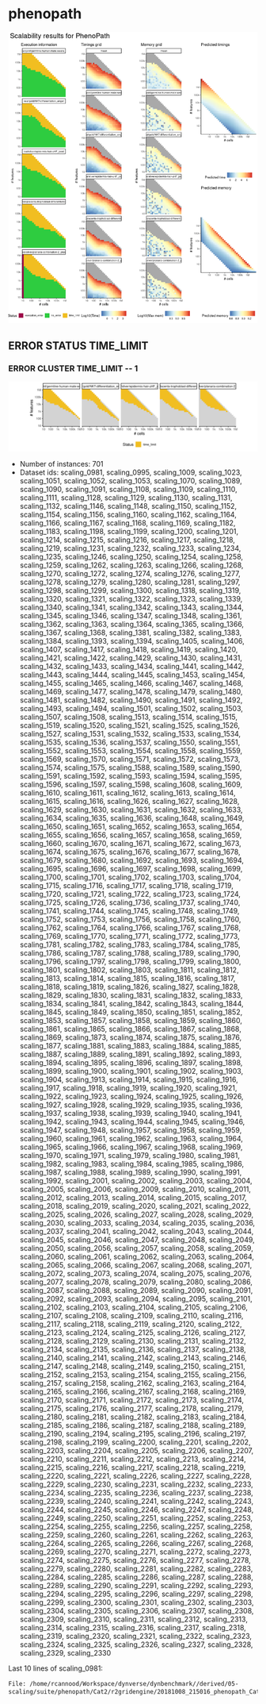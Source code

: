 # phenopath
![Overview](phenopath.png)

## ERROR STATUS TIME_LIMIT

### ERROR CLUSTER TIME_LIMIT -- 1
![Cluster plot](error_class_plots/phenopath_time_limit_1.png)

 * Number of instances: 701
 * Dataset ids: scaling_0981, scaling_0995, scaling_1009, scaling_1023, scaling_1051, scaling_1052, scaling_1053, scaling_1070, scaling_1089, scaling_1090, scaling_1091, scaling_1108, scaling_1109, scaling_1110, scaling_1111, scaling_1128, scaling_1129, scaling_1130, scaling_1131, scaling_1132, scaling_1146, scaling_1148, scaling_1150, scaling_1152, scaling_1154, scaling_1156, scaling_1160, scaling_1162, scaling_1164, scaling_1166, scaling_1167, scaling_1168, scaling_1169, scaling_1182, scaling_1183, scaling_1198, scaling_1199, scaling_1200, scaling_1201, scaling_1214, scaling_1215, scaling_1216, scaling_1217, scaling_1218, scaling_1219, scaling_1231, scaling_1232, scaling_1233, scaling_1234, scaling_1235, scaling_1246, scaling_1250, scaling_1254, scaling_1258, scaling_1259, scaling_1262, scaling_1263, scaling_1266, scaling_1268, scaling_1270, scaling_1272, scaling_1274, scaling_1276, scaling_1277, scaling_1278, scaling_1279, scaling_1280, scaling_1281, scaling_1297, scaling_1298, scaling_1299, scaling_1300, scaling_1318, scaling_1319, scaling_1320, scaling_1321, scaling_1322, scaling_1323, scaling_1339, scaling_1340, scaling_1341, scaling_1342, scaling_1343, scaling_1344, scaling_1345, scaling_1346, scaling_1347, scaling_1348, scaling_1361, scaling_1362, scaling_1363, scaling_1364, scaling_1365, scaling_1366, scaling_1367, scaling_1368, scaling_1381, scaling_1382, scaling_1383, scaling_1384, scaling_1393, scaling_1394, scaling_1405, scaling_1406, scaling_1407, scaling_1417, scaling_1418, scaling_1419, scaling_1420, scaling_1421, scaling_1422, scaling_1429, scaling_1430, scaling_1431, scaling_1432, scaling_1433, scaling_1434, scaling_1441, scaling_1442, scaling_1443, scaling_1444, scaling_1445, scaling_1453, scaling_1454, scaling_1455, scaling_1465, scaling_1466, scaling_1467, scaling_1468, scaling_1469, scaling_1477, scaling_1478, scaling_1479, scaling_1480, scaling_1481, scaling_1482, scaling_1490, scaling_1491, scaling_1492, scaling_1493, scaling_1494, scaling_1501, scaling_1502, scaling_1503, scaling_1507, scaling_1508, scaling_1513, scaling_1514, scaling_1515, scaling_1519, scaling_1520, scaling_1521, scaling_1525, scaling_1526, scaling_1527, scaling_1531, scaling_1532, scaling_1533, scaling_1534, scaling_1535, scaling_1536, scaling_1537, scaling_1550, scaling_1551, scaling_1552, scaling_1553, scaling_1554, scaling_1558, scaling_1559, scaling_1569, scaling_1570, scaling_1571, scaling_1572, scaling_1573, scaling_1574, scaling_1575, scaling_1588, scaling_1589, scaling_1590, scaling_1591, scaling_1592, scaling_1593, scaling_1594, scaling_1595, scaling_1596, scaling_1597, scaling_1598, scaling_1608, scaling_1609, scaling_1610, scaling_1611, scaling_1612, scaling_1613, scaling_1614, scaling_1615, scaling_1616, scaling_1626, scaling_1627, scaling_1628, scaling_1629, scaling_1630, scaling_1631, scaling_1632, scaling_1633, scaling_1634, scaling_1635, scaling_1636, scaling_1648, scaling_1649, scaling_1650, scaling_1651, scaling_1652, scaling_1653, scaling_1654, scaling_1655, scaling_1656, scaling_1657, scaling_1658, scaling_1659, scaling_1660, scaling_1670, scaling_1671, scaling_1672, scaling_1673, scaling_1674, scaling_1675, scaling_1676, scaling_1677, scaling_1678, scaling_1679, scaling_1680, scaling_1692, scaling_1693, scaling_1694, scaling_1695, scaling_1696, scaling_1697, scaling_1698, scaling_1699, scaling_1700, scaling_1701, scaling_1702, scaling_1703, scaling_1704, scaling_1715, scaling_1716, scaling_1717, scaling_1718, scaling_1719, scaling_1720, scaling_1721, scaling_1722, scaling_1723, scaling_1724, scaling_1725, scaling_1726, scaling_1736, scaling_1737, scaling_1740, scaling_1741, scaling_1744, scaling_1745, scaling_1748, scaling_1749, scaling_1752, scaling_1753, scaling_1756, scaling_1758, scaling_1760, scaling_1762, scaling_1764, scaling_1766, scaling_1767, scaling_1768, scaling_1769, scaling_1770, scaling_1771, scaling_1772, scaling_1773, scaling_1781, scaling_1782, scaling_1783, scaling_1784, scaling_1785, scaling_1786, scaling_1787, scaling_1788, scaling_1789, scaling_1790, scaling_1796, scaling_1797, scaling_1798, scaling_1799, scaling_1800, scaling_1801, scaling_1802, scaling_1803, scaling_1811, scaling_1812, scaling_1813, scaling_1814, scaling_1815, scaling_1816, scaling_1817, scaling_1818, scaling_1819, scaling_1826, scaling_1827, scaling_1828, scaling_1829, scaling_1830, scaling_1831, scaling_1832, scaling_1833, scaling_1834, scaling_1841, scaling_1842, scaling_1843, scaling_1844, scaling_1845, scaling_1849, scaling_1850, scaling_1851, scaling_1852, scaling_1853, scaling_1857, scaling_1858, scaling_1859, scaling_1860, scaling_1861, scaling_1865, scaling_1866, scaling_1867, scaling_1868, scaling_1869, scaling_1873, scaling_1874, scaling_1875, scaling_1876, scaling_1877, scaling_1881, scaling_1883, scaling_1884, scaling_1885, scaling_1887, scaling_1889, scaling_1891, scaling_1892, scaling_1893, scaling_1894, scaling_1895, scaling_1896, scaling_1897, scaling_1898, scaling_1899, scaling_1900, scaling_1901, scaling_1902, scaling_1903, scaling_1904, scaling_1913, scaling_1914, scaling_1915, scaling_1916, scaling_1917, scaling_1918, scaling_1919, scaling_1920, scaling_1921, scaling_1922, scaling_1923, scaling_1924, scaling_1925, scaling_1926, scaling_1927, scaling_1928, scaling_1929, scaling_1935, scaling_1936, scaling_1937, scaling_1938, scaling_1939, scaling_1940, scaling_1941, scaling_1942, scaling_1943, scaling_1944, scaling_1945, scaling_1946, scaling_1947, scaling_1948, scaling_1957, scaling_1958, scaling_1959, scaling_1960, scaling_1961, scaling_1962, scaling_1963, scaling_1964, scaling_1965, scaling_1966, scaling_1967, scaling_1968, scaling_1969, scaling_1970, scaling_1971, scaling_1979, scaling_1980, scaling_1981, scaling_1982, scaling_1983, scaling_1984, scaling_1985, scaling_1986, scaling_1987, scaling_1988, scaling_1989, scaling_1990, scaling_1991, scaling_1992, scaling_2001, scaling_2002, scaling_2003, scaling_2004, scaling_2005, scaling_2006, scaling_2009, scaling_2010, scaling_2011, scaling_2012, scaling_2013, scaling_2014, scaling_2015, scaling_2017, scaling_2018, scaling_2019, scaling_2020, scaling_2021, scaling_2022, scaling_2025, scaling_2026, scaling_2027, scaling_2028, scaling_2029, scaling_2030, scaling_2033, scaling_2034, scaling_2035, scaling_2036, scaling_2037, scaling_2041, scaling_2042, scaling_2043, scaling_2044, scaling_2045, scaling_2046, scaling_2047, scaling_2048, scaling_2049, scaling_2050, scaling_2056, scaling_2057, scaling_2058, scaling_2059, scaling_2060, scaling_2061, scaling_2062, scaling_2063, scaling_2064, scaling_2065, scaling_2066, scaling_2067, scaling_2068, scaling_2071, scaling_2072, scaling_2073, scaling_2074, scaling_2075, scaling_2076, scaling_2077, scaling_2078, scaling_2079, scaling_2080, scaling_2086, scaling_2087, scaling_2088, scaling_2089, scaling_2090, scaling_2091, scaling_2092, scaling_2093, scaling_2094, scaling_2095, scaling_2101, scaling_2102, scaling_2103, scaling_2104, scaling_2105, scaling_2106, scaling_2107, scaling_2108, scaling_2109, scaling_2110, scaling_2116, scaling_2117, scaling_2118, scaling_2119, scaling_2120, scaling_2122, scaling_2123, scaling_2124, scaling_2125, scaling_2126, scaling_2127, scaling_2128, scaling_2129, scaling_2130, scaling_2131, scaling_2132, scaling_2134, scaling_2135, scaling_2136, scaling_2137, scaling_2138, scaling_2140, scaling_2141, scaling_2142, scaling_2143, scaling_2146, scaling_2147, scaling_2148, scaling_2149, scaling_2150, scaling_2151, scaling_2152, scaling_2153, scaling_2154, scaling_2155, scaling_2156, scaling_2157, scaling_2158, scaling_2162, scaling_2163, scaling_2164, scaling_2165, scaling_2166, scaling_2167, scaling_2168, scaling_2169, scaling_2170, scaling_2171, scaling_2172, scaling_2173, scaling_2174, scaling_2175, scaling_2176, scaling_2177, scaling_2178, scaling_2179, scaling_2180, scaling_2181, scaling_2182, scaling_2183, scaling_2184, scaling_2185, scaling_2186, scaling_2187, scaling_2188, scaling_2189, scaling_2190, scaling_2194, scaling_2195, scaling_2196, scaling_2197, scaling_2198, scaling_2199, scaling_2200, scaling_2201, scaling_2202, scaling_2203, scaling_2204, scaling_2205, scaling_2206, scaling_2207, scaling_2210, scaling_2211, scaling_2212, scaling_2213, scaling_2214, scaling_2215, scaling_2216, scaling_2217, scaling_2218, scaling_2219, scaling_2220, scaling_2221, scaling_2226, scaling_2227, scaling_2228, scaling_2229, scaling_2230, scaling_2231, scaling_2232, scaling_2233, scaling_2234, scaling_2235, scaling_2236, scaling_2237, scaling_2238, scaling_2239, scaling_2240, scaling_2241, scaling_2242, scaling_2243, scaling_2244, scaling_2245, scaling_2246, scaling_2247, scaling_2248, scaling_2249, scaling_2250, scaling_2251, scaling_2252, scaling_2253, scaling_2254, scaling_2255, scaling_2256, scaling_2257, scaling_2258, scaling_2259, scaling_2260, scaling_2261, scaling_2262, scaling_2263, scaling_2264, scaling_2265, scaling_2266, scaling_2267, scaling_2268, scaling_2269, scaling_2270, scaling_2271, scaling_2272, scaling_2273, scaling_2274, scaling_2275, scaling_2276, scaling_2277, scaling_2278, scaling_2279, scaling_2280, scaling_2281, scaling_2282, scaling_2283, scaling_2284, scaling_2285, scaling_2286, scaling_2287, scaling_2288, scaling_2289, scaling_2290, scaling_2291, scaling_2292, scaling_2293, scaling_2294, scaling_2295, scaling_2296, scaling_2297, scaling_2298, scaling_2299, scaling_2300, scaling_2301, scaling_2302, scaling_2303, scaling_2304, scaling_2305, scaling_2306, scaling_2307, scaling_2308, scaling_2309, scaling_2310, scaling_2311, scaling_2312, scaling_2313, scaling_2314, scaling_2315, scaling_2316, scaling_2317, scaling_2318, scaling_2319, scaling_2320, scaling_2321, scaling_2322, scaling_2323, scaling_2324, scaling_2325, scaling_2326, scaling_2327, scaling_2328, scaling_2329, scaling_2330

Last 10 lines of scaling_0981:
```
File: /home/rcannood/Workspace/dynverse/dynbenchmark//derived/05-scaling/suite/phenopath/Cat2/r2gridengine/20181008_215016_phenopath_Cat2_IR8bktr6D3/log/log.301.e.txt
```


